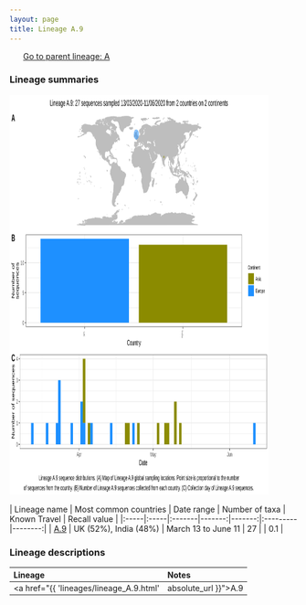 ```yaml
---
layout: page
title: Lineage A.9
---
```




<p>
<ul class="actions small">
	 <a href="{{ 'lineages/lineage_A.html' | absolute_url }}" class="button special fit">Go to parent lineage: A</a>
</ul>
</p>
<h3> Lineage summaries</h3>

<img src="../assets/images/A.9.svg" alt="A.9 lineage summary figure" width="90%" height="700px" />


| Lineage name | Most common countries | Date range | Number of taxa | Known Travel | Recall value |
|:-----|:-----|:-------|-------:|-------:|:---------|--------:|
| <a href="{{ 'lineages/lineage_A.9.html' | absolute_url }}">A.9</a> | UK (52%), India (48%) | March 13 to June 11 | 27 |  | 0.1 |

<h3>Lineage descriptions</h3>

| Lineage | Notes |
|:-----|:-----|
| <a href="{{ 'lineages/lineage_A.9.html' | absolute_url }}">A.9</a> | Indian lineage. A.7, A.8 and A.9 are all lineages with diversity from India, however are difficult to resolve confidently, potentially due to ambiguities or homoplasies in the sequences. All are nested within the diversity of A. |

